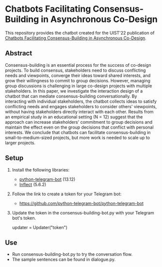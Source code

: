 # Chatbots Facilitating Consensus-Building in Asynchronous Co-Design

This repository provides the chatbot created for the UIST'22 publication of [Chatbots Facilitating Consensus-Building in Asynchronous Co-Design]().

## Abstract

Consensus-building is an essential process for the success of co-design projects. To build consensus, stakeholders need to discuss conflicting needs and viewpoints, converge their ideas toward shared interests, and grow their willingness to commit to group decisions. However, managing group discussions is challenging in large co-design projects with multiple stakeholders. In this paper, we investigate the interaction design of a chatbot that can mediate consensus-building conversationally. By interacting with individual stakeholders, the chatbot collects ideas to satisfy conflicting needs and engages stakeholders to consider others' viewpoints, without having stakeholders directly interact with each other. Results from an empirical study in an educational setting (N = 12) suggest that the approach can increase stakeholders' commitment to group decisions and maintain the effect even on the group decisions that conflict with personal interests. We conclude that chatbots can facilitate consensus-building in small-to-medium-sized projects, but more work is needed to scale up to larger projects.

## Setup

1. Install the following libraries:
      - [python-telegram-bot](https://github.com/python-telegram-bot/python-telegram-bot) (13.12)
      - [Inflect](https://pypi.org/project/inflect/) (5.6.2)

2. Follow the link to create a token for your Telegram bot:
      - https://github.com/python-telegram-bot/python-telegram-bot

3. Update the token in the consensus-building-bot.py with your Telegram bot's token.

      updater = Updater("token")

## Use

- Run consensus-building-bot.py to try the conversation flow. 
- The sample sentences can be found in dialogue.py.
